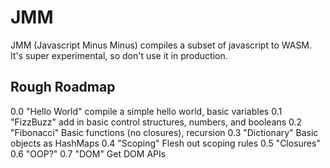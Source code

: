 # JMM
JMM (Javascript Minus Minus) compiles a subset of javascript to WASM.
It's super experimental, so don't use it in production.

## Rough Roadmap
0.0 "Hello World" compile a simple hello world, basic variables
0.1 "FizzBuzz" add in basic control structures, numbers, and booleans
0.2 "Fibonacci" Basic functions (no closures), recursion
0.3 "Dictionary" Basic objects as HashMaps
0.4 "Scoping" Flesh out scoping rules
0.5 "Closures" 
0.6 "OOP?"
0.7 "DOM" Get DOM APIs
